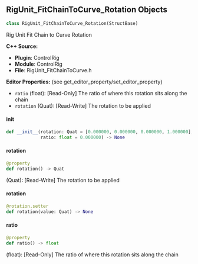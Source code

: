 ## RigUnit_FitChainToCurve_Rotation Objects

```python
class RigUnit_FitChainToCurve_Rotation(StructBase)
```

Rig Unit Fit Chain to Curve Rotation

**C++ Source:**

- **Plugin**: ControlRig
- **Module**: ControlRig
- **File**: RigUnit_FitChainToCurve.h

**Editor Properties:** (see get_editor_property/set_editor_property)

- ``ratio`` (float):  [Read-Only] The ratio of where this rotation sits along the chain
- ``rotation`` (Quat):  [Read-Write] The rotation to be applied

<a id="unreal.RigUnit_FitChainToCurve_Rotation.__init__"></a>

#### __init__

```python
def __init__(rotation: Quat = [0.000000, 0.000000, 0.000000, 1.000000],
             ratio: float = 0.000000) -> None
```

<a id="unreal.RigUnit_FitChainToCurve_Rotation.rotation"></a>

#### rotation

```python
@property
def rotation() -> Quat
```

(Quat):  [Read-Write] The rotation to be applied

<a id="unreal.RigUnit_FitChainToCurve_Rotation.rotation"></a>

#### rotation

```python
@rotation.setter
def rotation(value: Quat) -> None
```

<a id="unreal.RigUnit_FitChainToCurve_Rotation.ratio"></a>

#### ratio

```python
@property
def ratio() -> float
```

(float):  [Read-Only] The ratio of where this rotation sits along the chain

<a id="unreal.RigUnit_FitChainToCurve_DebugSettings"></a>